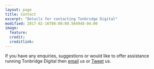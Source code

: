 ```yaml
---
layout: page
title: Contact
excerpt: "Details for contacting Tonbridge Digital"
modified: 2017-02-16T00:00:00.564948-04:00
image:
  feature:
  credit:
  creditlink:
---
```


If you have any enquiries, suggestions or would like to offer assistance running Tonbridge Digital then [email](mailto:tonbridgedigital@yahoo.com) us or [Tweet](https://twitter.com/tonbridigital) us.

